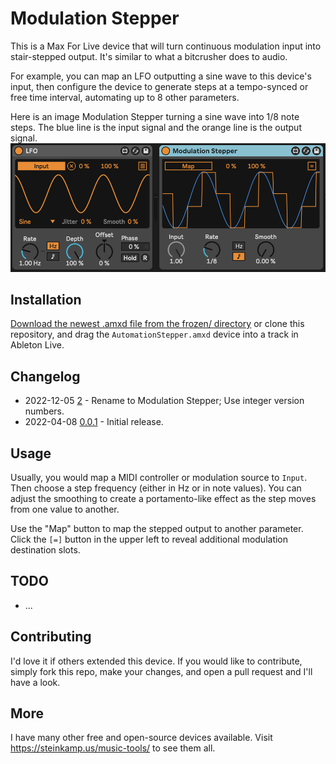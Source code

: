 # Modulation Stepper

This is a Max For Live device that will turn continuous modulation input into stair-stepped output. It's similar to what a bitcrusher does to audio.

For example, you can map an LFO outputting a sine wave to this device's input, then configure the device to generate steps at a tempo-synced or free time interval, automating up to 8 other parameters.

Here is an image Modulation Stepper turning a sine wave into 1/8 note steps. The
blue line is the input signal and the orange line is the output signal.
![How it Looks](images/device.png)

## Installation

[Download the newest .amxd file from the frozen/ directory](https://github.com/zsteinkamp/m4l-Modulation-Stepper/raw/main/frozen/Modulation%20Stepper%20v2.amxd) or clone this repository, and drag the `AutomationStepper.amxd` device into a track in Ableton Live.

## Changelog

* 2022-12-05 [2](https://github.com/zsteinkamp/m4l-Modulation-Stepper/raw/main/frozen/Modulation%20Stepper%20v2.amxd) - Rename to Modulation Stepper; Use integer version numbers.
* 2022-04-08 [0.0.1](https://github.com/zsteinkamp/m4l-AutomationStepper/raw/main/frozen/AutomationStepper-0.0.1.amxd) - Initial release.

## Usage

Usually, you would map a MIDI controller or modulation source to `Input`. Then choose a step frequency (either in Hz or in note values). You can adjust the smoothing to create a portamento-like effect as the step moves from one value to another.

Use the "Map" button to map the stepped output to another parameter. Click the `[=]` button in the upper left to reveal additional modulation destination slots.

## TODO

* ...

## Contributing

I'd love it if others extended this device. If you would like to contribute, simply fork this repo, make your changes, and open a pull request and I'll have a look.

## More

I have many other free and open-source devices available. Visit https://steinkamp.us/music-tools/ to see them all.
